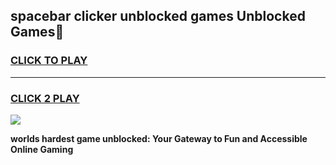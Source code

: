 
## spacebar clicker unblocked games Unblocked Games👋
<h3>
<a href="https://premium.freeplayer.one?title=spacebar_clicker_unblocked_games&ref=16F">CLICK TO PLAY</a></h3>
<hr>

<h3>
<a href="https://premium.freeplayer.one?title=spacebar_clicker_unblocked_games&ref=16F">CLICK 2 PLAY</a>
  
</h3>

<a href="https://premium.freeplayer.one?title=spacebar_clicker_unblocked_games&ref=16F/"><img src="https://clearcache.store/games.png"></a>


**worlds hardest game unblocked: Your Gateway to Fun and Accessible Online Gaming**
